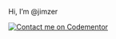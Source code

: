 Hi, I’m @jimzer

[![Contact me on Codementor](https://www.codementor.io/m-badges/jimivaubien/im-a-cm-b.svg)](https://www.codementor.io/@jimivaubien?refer=badge)
